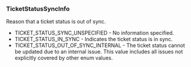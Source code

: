 ### TicketStatusSyncInfo
Reason that a ticket status is out of sync.

- TICKET_STATUS_SYNC_UNSPECIFIED - No information specified.
- TICKET_STATUS_IN_SYNC - Indicates the ticket status is in sync.
- TICKET_STATUS_OUT_OF_SYNC_INTERNAL - The ticket status cannot be updated due to an internal issue. This value
 includes all issues not explicitly covered by other enum values.
